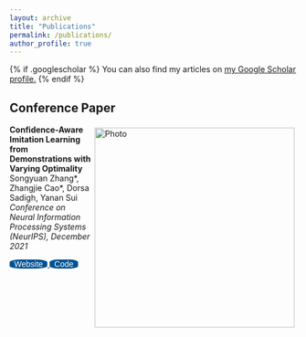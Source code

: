 ```yaml
---
layout: archive
title: "Publications"
permalink: /publications/
author_profile: true
---
```


{% if .googlescholar %}
  You can also find my articles on <u><a href="{{.googlescholar}}">my Google Scholar profile</a>.</u>
{% endif %}

## Conference Paper

<style>
    .btn {
        background-color: #005395;
        border: none;
        color: white;
        padding: 0px 8px;
        font-size: 14px;
        cursor: ;
        border-radius: 30%;
	}
    .fa {
        display: inline-block;
        font: normal normal normal 14px/1 FontAwesome;
            font-size: 14px;
        font-size: inherit;
        text-rendering: auto;
        -webkit-font-smoothing: antialiased;
        -moz-osx-font-smoothing: grayscale;
	}
    .fa-code:before {
 		content:"\f121"
	}
</style>
<p>
  <img src="https://syzhang092218-source.github.io/files/CAIL_framework.png?raw=true" alt="Photo" style="width: 350px;" hspace="5" vspace="5" align="right"/> 
    <b>
        Confidence-Aware Imitation Learning from Demonstrations with Varying Optimality
    </b>
    <br>
    	Songyuan Zhang*, Zhangjie Cao*, Dorsa Sadigh, Yanan Sui
    <br>
    <i>
        Conference on Neural Information Processing Systems (NeurIPS), December 2021
    </i>
    <p>
	<a href="https://sites.google.com/view/cail/">
       		<button class="btn">
    		Website
    		</button>
    	</a>
        <a href="https://github.com/Stanford-ILIAD/Confidence-Aware-Imitation-Learning/">
       		<button class="btn">
    		Code
    		</button>
    	</a>
    </p>
</p>



